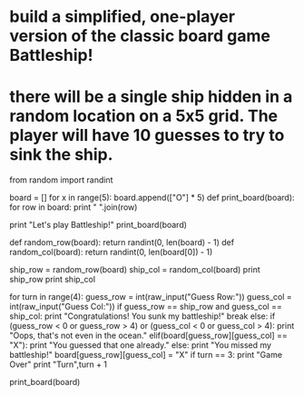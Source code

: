 # build a simplified, one-player version of the classic board game Battleship! 
# there will be a single ship hidden in a random location on a 5x5 grid. The player will have 10 guesses to try to sink the ship.

from random import randint

board = []
for x in range(5):
    board.append(["O"] * 5)
def print_board(board):
    for row in board:
        print " ".join(row)

print "Let's play Battleship!"
print_board(board)

def random_row(board):
    return randint(0, len(board) - 1)
def random_col(board):
    return randint(0, len(board[0]) - 1)

ship_row = random_row(board)
ship_col = random_col(board)
print ship_row
print ship_col

for turn in range(4):
    guess_row = int(raw_input("Guess Row:"))
    guess_col = int(raw_input("Guess Col:"))
    if guess_row == ship_row and guess_col == ship_col:
        print "Congratulations! You sunk my battleship!"
        break
    else:
        if (guess_row < 0 or guess_row > 4) or (guess_col < 0 or guess_col > 4):
            print "Oops, that's not even in the ocean."
        elif(board[guess_row][guess_col] == "X"):
            print "You guessed that one already."
        else:
            print "You missed my battleship!"
            board[guess_row][guess_col] = "X"
            if turn == 3:
                print "Game Over"
    print "Turn",turn + 1

print_board(board)



